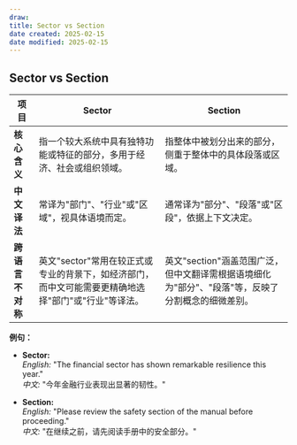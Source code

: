 ```yaml
---
draw:
title: Sector vs Section
date created: 2025-02-15
date modified: 2025-02-15
---
```


## Sector vs Section

|**项目**|**Sector**|**Section**|
|---|---|---|
|**核心含义**|指一个较大系统中具有独特功能或特征的部分，多用于经济、社会或组织领域。|指整体中被划分出来的部分，侧重于整体中的具体段落或区域。|
|**中文译法**|常译为"部门"、"行业"或"区域"，视具体语境而定。|通常译为"部分"、"段落"或"区段"，依据上下文决定。|
|**跨语言不对称**|英文"sector"常用在较正式或专业的背景下，如经济部门，而中文可能需要更精确地选择"部门"或"行业"等译法。|英文"section"涵盖范围广泛，但中文翻译需根据语境细化为"部分"、"段落"等，反映了分割概念的细微差别。|

**例句：**

- **Sector:**  
    _English:_ "The financial sector has shown remarkable resilience this year."  
    _中文:_ "今年金融行业表现出显著的韧性。"
    
- **Section:**  
    _English:_ "Please review the safety section of the manual before proceeding."  
    _中文:_ "在继续之前，请先阅读手册中的安全部分。"
